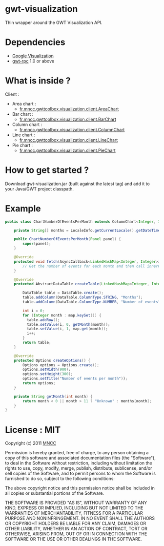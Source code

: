gwt-visualization
=================

Thin wrapper around the GWT Visualization API.

Dependencies
============

* [Google Visualization](https://developers.google.com/chart/)
* [gwt-rpc](https://github.com/csavelief/gwt-rpc) 1.0 or above

What is inside ?
================

Client :
* Area chart :
    * [fr.mncc.gwttoolbox.visualization.client.AreaChart](https://github.com/csavelief/gwt-visualization/tree/master/src/fr/mncc/gwttoolbox/visualization/client/AreaChart.java)
* Bar chart :
    * [fr.mncc.gwttoolbox.visualization.client.BarChart](https://github.com/csavelief/gwt-visualization/tree/master/src/fr/mncc/gwttoolbox/visualization/client/BarChart.java)
* Column chart :
    * [fr.mncc.gwttoolbox.visualization.client.ColumnChart](https://github.com/csavelief/gwt-visualization/tree/master/src/fr/mncc/gwttoolbox/visualization/client/ColumnChart.java)
* Line chart :
    * [fr.mncc.gwttoolbox.visualization.client.LineChart](https://github.com/csavelief/gwt-visualization/tree/master/src/fr/mncc/gwttoolbox/visualization/client/LineChart.java)
* Pie chart :
    * [fr.mncc.gwttoolbox.visualization.client.PieChart](https://github.com/csavelief/gwt-visualization/tree/master/src/fr/mncc/gwttoolbox/visualization/client/PieChart.java)

How to get started ?
====================

Download gwt-visualization.jar (built against the latest tag) and add it to your Java/GWT project classpath.

Example
=======

```java
public class ChartNumberOfEventsPerMonth extends ColumnChart<Integer, Integer> {

    private String[] months = LocaleInfo.getCurrentLocale().getDateTimeFormatInfo().monthsFull();

    public ChartNumberOfEventsPerMonth(Panel panel) {
        super(panel);
    }

    @Override
    protected void fetch(AsyncCallback<LinkedHashMap<Integer, Integer>> innerCallback) {
        // Get the number of events for each month and then call innerCallback.onSuccess() with the result.
    }

    @Override
    protected AbstractDataTable createTable(LinkedHashMap<Integer, Integer> map) {

        DataTable table = DataTable.create();
        table.addColumn(DataTable.ColumnType.STRING, "Months");
        table.addColumn(DataTable.ColumnType.NUMBER, "Number of events");

        int i = 0;
        for (Integer month : map.keySet()) {
          table.addRow();
          table.setValue(i, 0, getMonth(month));
          table.setValue(i, 1, map.get(month));
          i++;
        }
        return table;
    }

    @Override
    protected Options createOptions() {
        Options options = Options.create();
        options.setWidth(900);
        options.setHeight(300);
        options.setTitle("Number of events per month"));
        return options;
    }

    private String getMonth(int month) {
        return month < 0 || month > 11 ? "Unknown" : months[month];
    }
}
```

License : MIT
=============

Copyright (c) 2011 [MNCC](http://www.mncc.fr/)

Permission is hereby granted, free of charge, to any person obtaining a copy of this software and
associated documentation files (the "Software"), to deal in the Software without restriction,
including without limitation the rights to use, copy, modify, merge, publish, distribute,
sublicense, and/or sell copies of the Software, and to permit persons to whom the Software is
furnished to do so, subject to the following conditions:

The above copyright notice and this permission notice shall be included in all copies or
substantial portions of the Software.

THE SOFTWARE IS PROVIDED "AS IS", WITHOUT WARRANTY OF ANY KIND, EXPRESS OR IMPLIED, INCLUDING BUT
NOT LIMITED TO THE WARRANTIES OF MERCHANTABILITY, FITNESS FOR A PARTICULAR PURPOSE AND
NONINFRINGEMENT. IN NO EVENT SHALL THE AUTHORS OR COPYRIGHT HOLDERS BE LIABLE FOR ANY CLAIM,
DAMAGES OR OTHER LIABILITY, WHETHER IN AN ACTION OF CONTRACT, TORT OR OTHERWISE, ARISING FROM,
OUT OF OR IN CONNECTION WITH THE SOFTWARE OR THE USE OR OTHER DEALINGS IN THE SOFTWARE.
